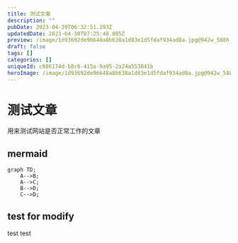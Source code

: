 ```yaml
---
title: 测试文章
description: ""
pubDate: 2023-04-29T06:32:51.293Z
updatedDate: 2023-04-30T07:25:48.805Z
preview: /image/1d93692de96648a8b638a1d83e1d5fdaf934ad8a.jpg@942w_588h_progressive.webp
draft: false
tags: []
categories: []
uniqueId: c886174d-b8c6-415a-9a95-2a24a553841b
heroImage: /image/1d93692de96648a8b638a1d83e1d5fdaf934ad8a.jpg@942w_588h_progressive.webp
---
```

# 测试文章

用来测试网站是否正常工作的文章

## mermaid

~~~mermaid
graph TD;
    A-->B;
    A-->C;
    B-->D;
    C-->D;
~~~

## test  for modify
test test